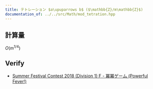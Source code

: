 ```yaml
---
title: テトレーション $a\upuparrows b$ ($\mathbb{Z}/m\mathbb{Z}$)
documentation_of: ../../src/Math/mod_tetration.hpp
---
```

## 計算量
$O (m^{1/4})$
## Verify


- [Summer Festival Contest 2018 (Division 1) F - 冪冪ゲーム (Powerful Fever!)](https://atcoder.jp/contests/summerfes2018-div1/tasks/summerfes2018_f)


